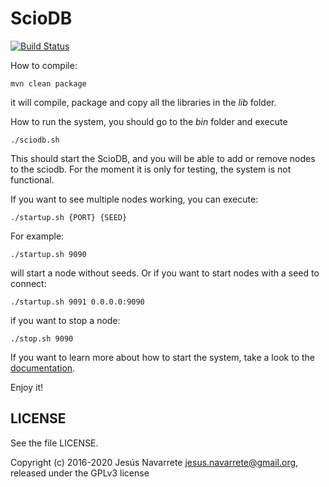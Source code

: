 ScioDB
=====

[![Build Status](https://travis-ci.org/sciodb/sciodb.svg?branch=master)](https://travis-ci.org/sciodb/sciodb)

How to compile:

```
mvn clean package
```

it will compile, package and copy all the libraries in the *lib* folder.

How to run the system, you should go to the *bin* folder and execute
```
./sciodb.sh
```

This should start the ScioDB, and you will be able to add or remove nodes to the sciodb.
For the moment it is only for testing, the system is not functional.

If you want to see multiple nodes working, you can execute:

```
./startup.sh {PORT} {SEED}
```

For example:
```
./startup.sh 9090
```
will start a node without seeds. Or if you want to start nodes with a seed to connect:

```
./startup.sh 9091 0.0.0.0:9090
```

if you want to stop a node:
```
./stop.sh 9090
```
If you want to learn more about how to start the system, take a look to the [documentation](doc/Readme.md).

Enjoy it!

LICENSE
-------

See the file LICENSE.

Copyright (c) 2016-2020 Jesús Navarrete <jesus.navarrete@gmail.org>, released under the GPLv3 license